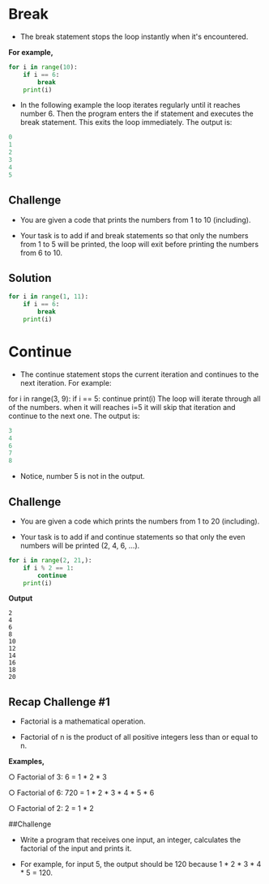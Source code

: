 # Break

- The break statement stops the loop instantly when it's encountered.

**For example,**

```py
for i in range(10): 
    if i == 6:
        break
    print(i)
```

- In the following example the loop iterates regularly until it reaches number 6. Then the program enters the if statement and executes the break statement. This exits the loop immediately. The output is:
```py
0
1
2
3
4
5
```

## Challenge

- You are given a code that prints the numbers from 1 to 10 (including).
  
- Your task is to add if and break statements so that only the numbers from 1 to 5 will be printed, the loop will exit before printing the numbers from 6 to 10.

## Solution
```py
for i in range(1, 11):
    if i == 6:
        break
    print(i)
```
 
# Continue

- The continue statement stops the current iteration and continues to the next iteration. For example:

for i in range(3, 9):
    if i == 5:
        continue
    print(i)
The loop will iterate through all of the numbers. when it will reaches i=5 it will skip that iteration and continue to the next one. The output is:
```py
3
4
6
7
8
```
- Notice, number 5 is not in the output.

## Challenge

- You are given a code which prints the numbers from 1 to 20 (including).

- Your task is to add if and continue statements so that only the even numbers will be printed (2, 4, 6, ...). 

```py
for i in range(2, 21,):
    if i % 2 == 1:
        continue
    print(i)
```
**Output**
```
2
4
6
8
10
12
14
16
18
20
```
## Recap Challenge #1

- Factorial is a mathematical operation.

- Factorial of n is the product of all positive integers less than or equal to n.

**Examples,**

○ Factorial of 3: 6 = 1 * 2 * 3

○ Factorial of 6: 720 = 1 * 2 * 3 * 4 * 5 * 6

○ Factorial of 2: 2 = 1 * 2


##Challenge

- Write a program that receives one input, an integer, calculates the factorial of the input and prints it.

- For example, for input 5, the output should be 120 because 1 * 2 * 3 * 4  * 5 = 120.
